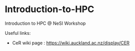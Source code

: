Introduction-to-HPC
===================

Introduction to HPC @ NeSI Workshop

Useful links:
* CeR wiki page : https://wiki.auckland.ac.nz/display/CER
